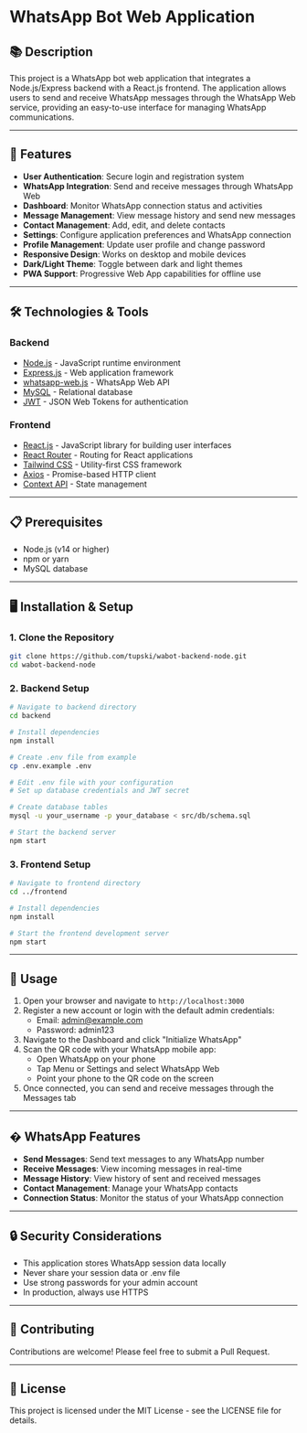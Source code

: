 # WhatsApp Bot Web Application

## 📚 Description
This project is a WhatsApp bot web application that integrates a Node.js/Express backend with a React.js frontend. The application allows users to send and receive WhatsApp messages through the WhatsApp Web service, providing an easy-to-use interface for managing WhatsApp communications.

---

## 🚀 Features
- **User Authentication**: Secure login and registration system
- **WhatsApp Integration**: Send and receive messages through WhatsApp Web
- **Dashboard**: Monitor WhatsApp connection status and activities
- **Message Management**: View message history and send new messages
- **Contact Management**: Add, edit, and delete contacts
- **Settings**: Configure application preferences and WhatsApp connection
- **Profile Management**: Update user profile and change password
- **Responsive Design**: Works on desktop and mobile devices
- **Dark/Light Theme**: Toggle between dark and light themes
- **PWA Support**: Progressive Web App capabilities for offline use

---

## 🛠️ Technologies & Tools

### Backend
- [Node.js](https://nodejs.org) - JavaScript runtime environment
- [Express.js](https://expressjs.com) - Web application framework
- [whatsapp-web.js](https://wwebjs.dev/) - WhatsApp Web API
- [MySQL](https://www.mysql.com/) - Relational database
- [JWT](https://jwt.io/) - JSON Web Tokens for authentication

### Frontend
- [React.js](https://reactjs.org) - JavaScript library for building user interfaces
- [React Router](https://reactrouter.com) - Routing for React applications
- [Tailwind CSS](https://tailwindcss.com/) - Utility-first CSS framework
- [Axios](https://axios-http.com/) - Promise-based HTTP client
- [Context API](https://reactjs.org/docs/context.html) - State management

---

## 📋 Prerequisites
- Node.js (v14 or higher)
- npm or yarn
- MySQL database

---

## 🖥️ Installation & Setup

### 1. Clone the Repository
```bash
git clone https://github.com/tupski/wabot-backend-node.git
cd wabot-backend-node
```

### 2. Backend Setup
```bash
# Navigate to backend directory
cd backend

# Install dependencies
npm install

# Create .env file from example
cp .env.example .env

# Edit .env file with your configuration
# Set up database credentials and JWT secret

# Create database tables
mysql -u your_username -p your_database < src/db/schema.sql

# Start the backend server
npm start
```

### 3. Frontend Setup
```bash
# Navigate to frontend directory
cd ../frontend

# Install dependencies
npm install

# Start the frontend development server
npm start
```

---

## 🚀 Usage

1. Open your browser and navigate to `http://localhost:3000`
2. Register a new account or login with the default admin credentials:
   - Email: admin@example.com
   - Password: admin123
3. Navigate to the Dashboard and click "Initialize WhatsApp"
4. Scan the QR code with your WhatsApp mobile app:
   - Open WhatsApp on your phone
   - Tap Menu or Settings and select WhatsApp Web
   - Point your phone to the QR code on the screen
5. Once connected, you can send and receive messages through the Messages tab

---

## � WhatsApp Features

- **Send Messages**: Send text messages to any WhatsApp number
- **Receive Messages**: View incoming messages in real-time
- **Message History**: View history of sent and received messages
- **Contact Management**: Manage your WhatsApp contacts
- **Connection Status**: Monitor the status of your WhatsApp connection

---

## 🔒 Security Considerations

- This application stores WhatsApp session data locally
- Never share your session data or .env file
- Use strong passwords for your admin account
- In production, always use HTTPS

---

## 🤝 Contributing

Contributions are welcome! Please feel free to submit a Pull Request.

---

## 📄 License

This project is licensed under the MIT License - see the LICENSE file for details.